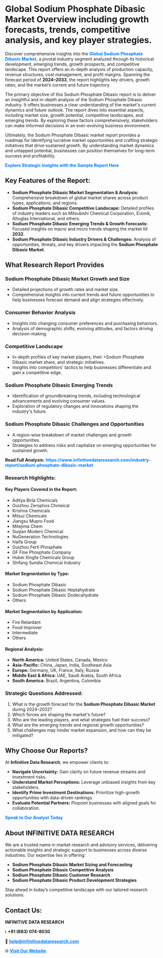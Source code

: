 <h1>Global Sodium Phosphate Dibasic Market Overview including growth forecasts, trends, competitive analysis, and key player strategies.</h1>
<p>
Discover comprehensive insights into the 
<a href="https://www.infinitivedataresearch.com/industry-report/sodium-phosphate-dibasic-market" rel="dofollow" style="color: #007BFF; text-decoration: none;"><strong>Global Sodium Phosphate Dibasic Market</strong></a>, a pivotal industry segment analyzed through its historical development, emerging trends, growth prospects, and competitive landscape. This report offers an in-depth analysis of production capacity, revenue structures, cost management, and profit margins. Spanning the forecast period of <strong>2024–2033</strong>, the report highlights key drivers, growth rates, and the market’s current and future trajectory.
</p>
<p>
The primary objective of this Sodium Phosphate Dibasic report is to deliver an insightful and in-depth analysis of the Sodium Phosphate Dibasic industry. It offers businesses a clear understanding of the market's current dynamics and future outlook. The report dives into essential aspects, including market size, growth potential, competitive landscapes, and emerging trends. By exploring these factors comprehensively, stakeholders can make informed decisions in an ever-evolving business environment.
</p>
<p>
Ultimately, the Sodium Phosphate Dibasic market report provides a roadmap for identifying lucrative market opportunities and crafting strategic initiatives that drive sustained growth. By understanding market dynamics and untapped potential, businesses can position themselves for long-term success and profitability.
</p>
<p>
<a href="https://www.infinitivedataresearch.com/request-sample/reportId=105287" style="color: #007BFF; text-decoration: none;"><strong>Explore Strategic Insights with the Sample Report Here</strong></a>
</p>

<h2>Key Features of the Report:</h2>
<ul>
<li><strong>Sodium Phosphate Dibasic Market Segmentation & Analysis:</strong> Comprehensive breakdown of global market shares across product types, applications, and regions.</li>
<li><strong>Sodium Phosphate Dibasic Competitive Landscape:</strong> Detailed profiles of industry leaders such as Mitsubishi Chemical Corporation, Evonik, Altuglas International, and others.</li>
<li><strong>Sodium Phosphate Dibasic Emerging Trends & Growth Forecasts:</strong> Focused insights on macro and micro trends shaping the market till <strong>2032</strong>.</li>
<li><strong>Sodium Phosphate Dibasic Industry Drivers & Challenges:</strong> Analysis of opportunities, threats, and key drivers impacting the <strong>Sodium Phosphate Dibasic Market</strong>.</li>
</ul>

<h2>What Research Report Provides</h2>
<h3>Sodium Phosphate Dibasic Market Growth and Size</h3>
<ul>
<li>Detailed projections of growth rates and market size.</li>
<li>Comprehensive insights into current trends and future opportunities to help businesses forecast demand and align strategies effectively.</li>
</ul>

<h3>Consumer Behavior Analysis</h3>
<ul>
<li>Insights into changing consumer preferences and purchasing behaviors.</li>
<li>Analysis of demographic shifts, evolving attitudes, and factors driving decision-making.</li>
</ul>

<h3>Competitive Landscape</h3>
<ul>
<li>In-depth profiles of key market players, their >Sodium Phosphate Dibasic market share, and strategic initiatives.</li>
<li>Insights into competitors' tactics to help businesses differentiate and gain a competitive edge.</li>
</ul>

<h3>Sodium Phosphate Dibasic Emerging Trends</h3>
<ul>
<li>Identification of groundbreaking trends, including technological advancements and evolving consumer values.</li>
<li>Exploration of regulatory changes and innovations shaping the industry's future.</li>
</ul>

<h3>Sodium Phosphate Dibasic Challenges and Opportunities</h3>
<ul>
<li>A region-wise breakdown of market challenges and growth opportunities.</li>
<li>Strategies to address risks and capitalize on emerging opportunities for sustained growth.</li>
</ul>
<p><strong>Read Full Analysis:</strong> <a href="https://www.infinitivedataresearch.com/industry-report/sodium-phosphate-dibasic-market" rel="dofollow" style="color: #007BFF; text-decoration: none;"><strong>https://www.infinitivedataresearch.com/industry-report/sodium-phosphate-dibasic-market</strong></a></p>
<h3>Research Highlights:</h3>
<h4>Key Players Covered in the Report:</h4>
<ul><li>Aditya Birla Chemicals</li><li>Guizhou Zerophos Chmeical</li><li>Krishna Chemicals</li><li>Mitsui Chemicals</li><li>Jiangsu Mupro Food</li><li>Mitejima Chem</li><li>Suqian Modern Chemical</li><li>NuGeneration Technologies</li><li>Haifa Group</li><li>Guizhou Ferti Phosphate</li><li>GF Fine Phosphate Company</li><li>Hubei Xingfa Chemicals Group</li><li>Shifang Sundia Chemical Industry</li></ul>
<h4>Market Segmentation by Type:</h4>
<ul><li>Sodium Phosphate Dibasic</li><li>Sodium Phosphate Dibasic Heptahydrate</li><li>Sodium Phosphate Dibasic Dodecahydrate</li><li>Others</li></ul>
<h4>Market Segmentation by Application:</h4>
<ul><li>Fire Retardant</li><li>Food Improver</li><li>Intermediate</li><li>Others</li></ul>

<h4>Regional Analysis:</h4>
<ul>
<li><strong>North America:</strong> United States, Canada, Mexico</li>
<li><strong>Asia-Pacific:</strong> China, Japan, India, Southeast Asia</li>
<li><strong>Europe:</strong> Germany, UK, France, Italy, Russia</li>
<li><strong>Middle East & Africa:</strong> UAE, Saudi Arabia, South Africa</li>
<li><strong>South America:</strong> Brazil, Argentina, Colombia</li>
</ul>

<h3>Strategic Questions Addressed:</h3>
<ol>
<li>What is the growth forecast for the <strong>Sodium Phosphate Dibasic Market</strong> during 2024–2032?</li>
<li>Which forces are shaping the market's future?</li>
<li>Who are the leading players, and what strategies fuel their success?</li>
<li>What are the emerging trends and regional growth opportunities?</li>
<li>What challenges may hinder market expansion, and how can they be mitigated?</li>
</ol>

<h2>Why Choose Our Reports?</h2>
<p>At <strong>Infinitive Data Research</strong>, we empower clients to:</p>
<ul>
<li><strong>Navigate Uncertainty:</strong> Gain clarity on future revenue streams and investment risks.</li>
<li><strong>Understand Market Perceptions:</strong> Leverage unbiased insights from key stakeholders.</li>
<li><strong>Identify Prime Investment Destinations:</strong> Prioritize high-growth opportunities with data-driven rankings.</li>
<li><strong>Evaluate Potential Partners:</strong> Pinpoint businesses with aligned goals for collaboration.</li>
</ul>
<p><a href="https://www.infinitivedataresearch.com/industry-report/sodium-phosphate-dibasic-market" rel="dofollow" style="color: #007BFF; text-decoration: none;"><strong>Speak to Our Analyst Today</strong></a></p>

<h2>About INFINITIVE DATA RESEARCH</h2>
<p>We are a trusted name in market research and advisory services, delivering actionable insights and strategic support to businesses across diverse industries. Our expertise lies in offering:</p>
<ul>
<li><strong>Sodium Phosphate Dibasic Market Sizing and Forecasting</strong></li>
<li><strong>Sodium Phosphate Dibasic Competitive Analysis</strong></li>
<li><strong>Sodium Phosphate Dibasic Customer Research</strong></li>
<li><strong>Sodium Phosphate Dibasic Product Development Strategies</strong></li>
</ul>
<p>Stay ahead in today’s competitive landscape with our tailored research solutions.</p>

<h2>Contact Us:</h2>
<p><strong>INFINITIVE DATA RESEARCH</strong></p>
<p>📞 <strong>+91 (883) 074-8030</strong></p>
<p>📧 <strong><a href="mailto:help@infinitivedataresearch.com" style="color: #007BFF;">help@infinitivedataresearch.com</a></strong></p>
<p>🌐 <strong><a href="https://www.infinitivedataresearch.com" rel="dofollow" style="color: #007BFF;">Visit Our Website</a></strong></p>